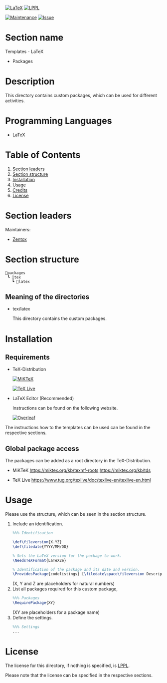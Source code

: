 [![LaTeX](https://img.shields.io/badge/Programming%20Language-LaTeX-blue)](https://www.latex-project.org/)
[![LPPL](https://img.shields.io/badge/License-LPPL%20Version%201.3c-orange)](https://www.latex-project.org/lppl/)

[![Maintenance](https://img.shields.io/badge/Maintenance-Yes-brightgreen)](https://github.com/Zentox/university-public/)
[![Issue](https://img.shields.io/badge/Feedback-Open-1abc9c.svg)](https://github.com/Zentox/university-public/issues)


# Section name
Templates - LaTeX
- Packages

# Description
 This directory contains custom packages, which can be used for different activities.

# Programming Languages
- LaTeX

# Table of Contents
1. [Section leaders](#Section-leaders)
1. [Section structure](#Section-structure)
1. [Installation](#Installation)
1. [Usage](#Usage)
1. [Credits](#Credits)
1. [License](#License)

# Section leaders
Maintainers:
- [Zentox](https://github.com/Zentox)

# Section structure
<pre><code>&#128194;packages
 ┗ &#128194;tex
   ┗ &#128194;latex
</code></pre>

## Meaning of the directories
- tex/latex
    
    This directory contains the custom packages.


# Installation
## Requirements
- TeX-Distribution

    [![MiKTeX](https://img.shields.io/badge/TeX--Distribution-MiKTeX-blue)](https://www.tug.org/texlive/)

    [![TeX Live](https://img.shields.io/badge/TeX--Distribution-TeX%20Live-blue)](https://miktex.org/)

- LaTeX Editor (Recommended)

    Instructions can be found on the following website.

    [![Overleaf](https://img.shields.io/badge/Overleaf-LaTeX-blue)](https://www.overleaf.com/learn/latex/Choosing_a_LaTeX_Compiler)

The instructions how to the templates can be used can be found in the respective sections.

## Global package access
The packages can be added as a root directory in the TeX-Distribution.
- MiKTeK
    https://miktex.org/kb/texmf-roots
    https://miktex.org/kb/tds

- TeX Live
    https://www.tug.org/texlive/doc/texlive-en/texlive-en.html

# Usage
Please use the structure, which can be seen in the section structure.
1. Include an identification.
    ```tex
    %%% Identification

    \def\fileversion{X.YZ}
    \def\filedate{YYYY/MM/DD}

    % Sets the LaTeX version for the package to work.
    \NeedsTeXFormat{LaTeX2e}

    % Identification of the package and its date and version.
    \ProvidesPackage{codelistings} [\filedate\space\fileversion Description]
    ```
    (X, Y and Z are placeholders for natural numbers)
2. List all packages required for this custom package,
    ```tex
    %%% Packages
    \RequirePackage{XY}
    ```
    (XY are placeholders for a package name)
3. Define the settings.
    ```tex
    %%% Settings
    ...
# License
The license for this directory, if nothing is specified, is [LPPL](LICENSE.md).

Please note that the license can be specified in the respective sections.
